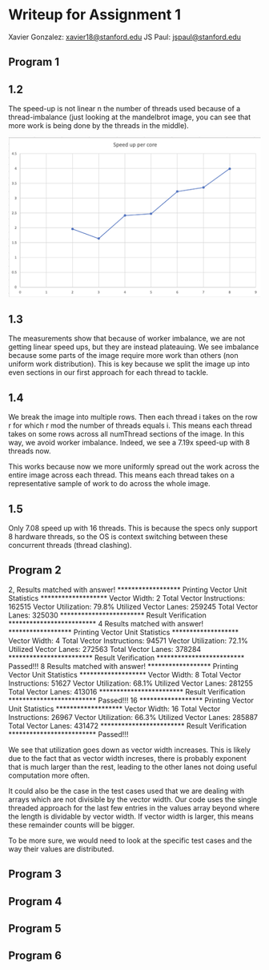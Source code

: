 # Writeup for Assignment 1

Xavier Gonzalez: xavier18@stanford.edu
JS Paul: jspaul@stanford.edu

## Program 1

## 1.2

The speed-up is not linear n the number of threads used because of a thread-imbalance (just looking at the mandelbrot image, you can see that more work is being done by the threads in the middle).

![Speed-up graph](ims/speedup.png)

## 1.3

The measurements show that because of worker imbalance, we are not getting linear speed ups, but they are instead plateauing. We see imbalance because some parts of the image require more work than others (non uniform work distribution). This is key because we split the image up into even sections in our first approach for each thread to tackle. 

## 1.4

We break the image into multiple rows. Then each thread i takes on the row r for which r mod the number of threads equals i. This means each thread takes on some rows across all numThread sections of the image. In this way, we avoid worker imbalance. Indeed, we see a 7.19x speed-up with 8 threads now. 

This works because now we more uniformly spread out the work across the entire image across each thread. This means each thread takes on a representative sample of work to do across the whole image. 

## 1.5

Only 7.08 speed up with 16 threads. This is because the specs only support 8 hardware threads, so the OS is context switching between these concurrent threads (thread clashing).

## Program 2

2, 
Results matched with answer!
****************** Printing Vector Unit Statistics *******************
Vector Width:              2
Total Vector Instructions: 162515
Vector Utilization:        79.8%
Utilized Vector Lanes:     259245
Total Vector Lanes:        325030
************************ Result Verification *************************
4
Results matched with answer!
****************** Printing Vector Unit Statistics *******************
Vector Width:              4
Total Vector Instructions: 94571
Vector Utilization:        72.1%
Utilized Vector Lanes:     272563
Total Vector Lanes:        378284
************************ Result Verification *************************
Passed!!!
8
Results matched with answer!
****************** Printing Vector Unit Statistics *******************
Vector Width:              8
Total Vector Instructions: 51627
Vector Utilization:        68.1%
Utilized Vector Lanes:     281255
Total Vector Lanes:        413016
************************ Result Verification *************************
Passed!!!
16
****************** Printing Vector Unit Statistics *******************
Vector Width:              16
Total Vector Instructions: 26967
Vector Utilization:        66.3%
Utilized Vector Lanes:     285887
Total Vector Lanes:        431472
************************ Result Verification *************************
Passed!!!

We see that utilization goes down as vector width increases. This is likely due to the fact that as vector width increses, there is probably exponent that is much larger than the rest, leading to the other lanes not doing useful computation more often.

It could also be the case in the test cases used that we are dealing with arrays which are not divisible by the vector width. Our code uses the single threaded approach for the last few entries in the values array beyond where the length is dividable by vector width. If vector width is larger, this means these remainder counts will be bigger.

To be more sure, we would need to look at the specific test cases and the way their values are distributed. 

## Program 3

## Program 4

## Program 5

## Program 6
